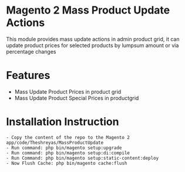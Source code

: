 # Magento 2 Mass Product Update Actions
This module provides mass update actions in admin product grid, it can update product prices for selected products by lumpsum amount or via percentage changes

# Features
- Mass Update Product Prices in product grid
- Mass Update Product Special Prices in productgrid


# Installation Instruction
```
- Copy the content of the repo to the Magento 2 app/code/Theshreyas/MassProductUpdate
- Run command: php bin/magento setup:upgrade
- Run command: php bin/magento setup:di:compile
- Run Command: php bin/magento setup:static-content:deploy
- Now Flush Cache: php bin/magento cache:flush
```
